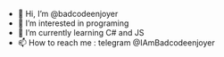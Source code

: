 - 👋 Hi, I’m @badcodeenjoyer
- 👀 I’m interested in programing
- 🌱 I’m currently learning C# and JS
- 📫 How to reach me : telegram @IAmBadcodeenjoyer

<!---
badcodeenjoyer/badcodeenjoyer is a ✨ special ✨ repository because its `README.md` (this file) appears on your GitHub profile.
You can click the Preview link to take a look at your changes.
--->
